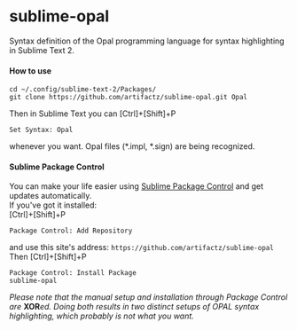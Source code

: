 sublime-opal
============

Syntax definition of the Opal programming language for syntax highlighting in Sublime Text 2.

#### How to use
```
cd ~/.config/sublime-text-2/Packages/
git clone https://github.com/artifactz/sublime-opal.git Opal
```
Then in Sublime Text you can [Ctrl]+[Shift]+P
```
Set Syntax: Opal
```
whenever you want. Opal files (*.impl, *.sign) are being recognized.

#### Sublime Package Control
You can make your life easier using [Sublime Package Control](https://sublime.wbond.net/installation) and get updates automatically.  
If you've got it installed:  
[Ctrl]+[Shift]+P
```
Package Control: Add Repository
```
and use this site's address: `https://github.com/artifactz/sublime-opal`  
Then [Ctrl]+[Shift]+P
```
Package Control: Install Package
sublime-opal
```
_Please note that the manual setup and installation through Package Control are_ **XOR**_ed. Doing both results in two distinct setups of OPAL syntax highlighting, which probably is not what you want._